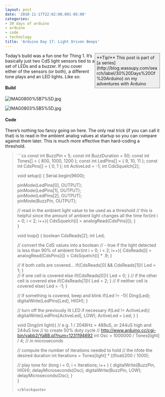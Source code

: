 ```yaml
---
layout: post
date: '2010-11-17T22:02:00.001-05:00'
categories:
- 30 days of arduino
- arduino
- code
- technology
title: 'Arduino Day 17: Light Driven Beeps'
---
```


<div style="border-bottom: #888 1px solid; border-left: #888 1px solid; padding-bottom: 5px; background-color: #eee; margin: 0px auto; padding-left: 5px; width: 200px; padding-right: 5px; float: right; border-top: #888 1px solid; border-right: #888 1px solid; padding-top: 5px;">**Tip!** This post is part of [a series](http://blog.wassupy.com/search/label/30%20Days%20Of%20Arduino) on my adventures with Arduino</div>

Today’s build was a fun one for Thing 1. It’s basically just two CdS light sensors tied to a set of LEDs and a buzzer. If you cover either of the sensors (or both), a different tone plays and an LED lights. Like so:  

  <h4>Build</h4>

![IMAG0800%5B7%5D.jpg](IMAG0800%5B7%5D.jpg)</a>

![IMAG0803%5B5%5D.jpg](IMAG0803%5B5%5D.jpg)</a>  <h4>Code</h4>

There’s nothing too fancy going on here. The only real trick (if you can call it that) is to read in the ambient analog values at startup so you can compare against them later. This is much more effective than hard-coding a threshold.
<blockquote>   
```cs
const int BuzzPin = 5;
const int BuzzDuration = 50; 
const int Tones[] = { 800, 1000, 1200 };
const int LedPins[] = { 9, 10, 11 };
const int CdsPins[] = { 0, 1 };
int ActiveLed = -1;
int CdsSquelch[2];

void setup() {
  Serial.begin(9600);

  pinMode(LedPins[0], OUTPUT);    
  pinMode(LedPins[1], OUTPUT);    
  pinMode(LedPins[2], OUTPUT);    
  pinMode(BuzzPin, OUTPUT);

  // read in the ambient light value to be used as a threshold
  // this is helpful since the amount of ambient light changes all the time
  for(int i = 0; i < 2; i++){
    CdsSquelch[i] = analogRead(CdsPins[i]);
  }  
}

void loop() {
  boolean CdsReads[2];
  int Led;
  
  // convert the CdS values into a boolean
  // - true if the light detected is less than 90% of ambient
  for(int i = 0; i < 2; i++){
    CdsReads[i] = analogRead(CdsPins[i]) < CdsSquelch[i] * .9;
  }

  // if both cells are covered...
  if(CdsReads[0] && CdsReads[1]){
    Led = 1; 
  }  
  // if one cell is covered
  else if(CdsReads[0]){
    Led = 0; 
  }
  // if the other cell is covered
  else if(CdsReads[1]){
    Led = 2; 
  }
  // if neither cell is covered
  else{
    Led = -1; 
  }
  
  // if something is covered, beep and blink
  if(Led != -1){
    Ding(Led); 
    digitalWrite(LedPins[Led], HIGH);
  }
  
  // turn off the previously lit LED if necessary
  if(Led != ActiveLed){
    digitalWrite(LedPins[ActiveLed], LOW);
    ActiveLed = Led;
  }
}

void Ding(int light){
  // e.g. 1 / 2048Hz = 488uS, or 244uS high and 244uS low
  // to create 50% duty cycle
  // http://www.arduino.cc/cgi-bin/yabb2/YaBB.pl?num=1231194692
  int Osc = 1000000 / Tones[light] / 4; // in microseconds
  
  // compute the number of iterations needed to hold
  // the nfote the desired duration
  int Iterations = Tones[light] * ((float)200 / 1000);
  
  // play tone
  for (long i = 0; i < Iterations; i++ )
  {
      digitalWrite(BuzzPin, HIGH);
      delayMicroseconds(Osc);
      digitalWrite(BuzzPin, LOW);
      delayMicroseconds(Osc);
  }  
}
```
</blockquote>